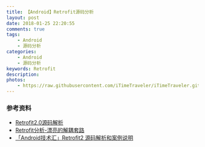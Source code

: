 ```yaml
---
title: 【Android】Retrofit源码分析
layout: post
date: 2018-01-25 22:20:55
comments: true
tags: 
    - Android
    - 源码分析
categories: 
    - Android
    - 源码分析
keywords: Retrofit
description: 
photos:
    - https://raw.githubusercontent.com/iTimeTraveler/iTimeTraveler.github.io/master/gallery/android_common/BlogRestAndroidDuckMa-120710-edited.jpg
---
```




### 参考资料

- [Retrofit2.0源码解析](http://wensibo.top/2017/09/05/retrofit/)
- [Retrofit分析-漂亮的解耦套路](https://www.jianshu.com/p/45cb536be2f4)
- [「Android技术汇」Retrofit2 源码解析和案例说明](https://zhuanlan.zhihu.com/p/21662195)